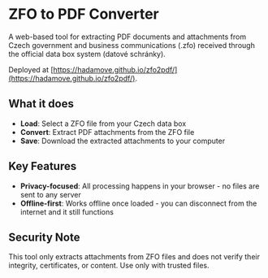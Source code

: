 # ZFO to️ PDF Converter

A web-based tool for extracting PDF documents and attachments from Czech government and business communications (.zfo) received through the official data box system (datové schránky).

Deployed at [https://hadamove.github.io/zfo2pdf/](https://hadamove.github.io/zfo2pdf/).


## What it does

- **Load**: Select a ZFO file from your Czech data box
- **Convert**: Extract PDF attachments from the ZFO file  
- **Save**: Download the extracted attachments to your computer

## Key Features

- **Privacy-focused**: All processing happens in your browser - no files are sent to any server
- **Offline-first**: Works offline once loaded - you can disconnect from the internet and it still functions

## Security Note

This tool only extracts attachments from ZFO files and does not verify their integrity, certificates, or content. Use only with trusted files.
